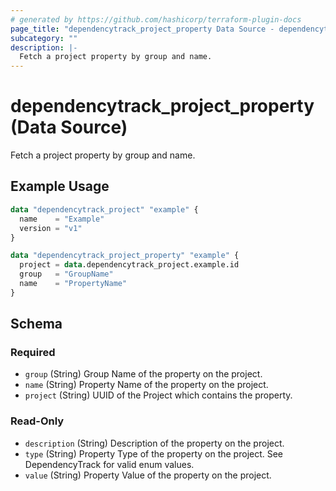 ```yaml
---
# generated by https://github.com/hashicorp/terraform-plugin-docs
page_title: "dependencytrack_project_property Data Source - dependencytrack"
subcategory: ""
description: |-
  Fetch a project property by group and name.
---
```


# dependencytrack_project_property (Data Source)

Fetch a project property by group and name.

## Example Usage

```terraform
data "dependencytrack_project" "example" {
  name    = "Example"
  version = "v1"
}

data "dependencytrack_project_property" "example" {
  project = data.dependencytrack_project.example.id
  group   = "GroupName"
  name    = "PropertyName"
}
```

<!-- schema generated by tfplugindocs -->
## Schema

### Required

- `group` (String) Group Name of the property on the project.
- `name` (String) Property Name of the property on the project.
- `project` (String) UUID of the Project which contains the property.

### Read-Only

- `description` (String) Description of the property on the project.
- `type` (String) Property Type of the property on the project. See DependencyTrack for valid enum values.
- `value` (String) Property Value of the property on the project.
